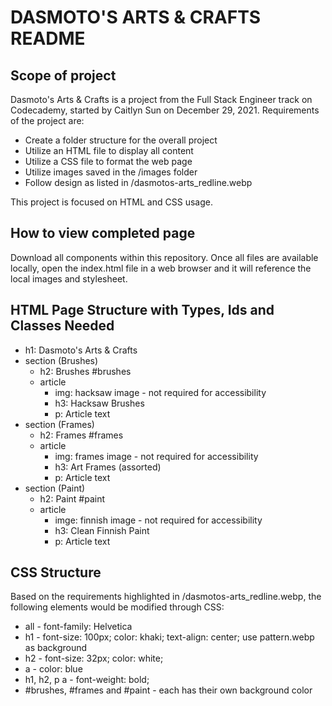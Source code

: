 # DASMOTO'S ARTS & CRAFTS README

## Scope of project
Dasmoto's Arts & Crafts is a project from the Full Stack Engineer track on Codecademy, started by Caitlyn Sun on December 29, 2021. Requirements of the project are:

- Create a folder structure for the overall project
- Utilize an HTML file to display all content
- Utilize a CSS file to format the web page
- Utilize images saved in the /images folder
- Follow design as listed in /dasmotos-arts_redline.webp

This project is focused on HTML and CSS usage.

## How to view completed page
Download all components within this repository. Once all files are available locally, open the index.html file in a web browser and it will reference the local images and stylesheet.

## HTML Page Structure with Types, Ids and Classes Needed
- h1: Dasmoto's Arts & Crafts
- section (Brushes)
    - h2: Brushes #brushes
    - article
        - img: hacksaw image - not required for accessibility
        - h3: Hacksaw Brushes
        - p: Article text
- section (Frames)
    - h2: Frames #frames
    - article
        - img: frames image - not required for accessibility
        - h3: Art Frames (assorted)
        - p: Article text
- section (Paint)
    - h2: Paint #paint
    - article
        - imge: finnish image - not required for accessibility
        - h3: Clean Finnish Paint
        - p: Article text

## CSS Structure
Based on the requirements highlighted in /dasmotos-arts_redline.webp, the following elements would be modified through CSS:
- all - font-family: Helvetica
- h1 - font-size: 100px; color: khaki; text-align: center; use pattern.webp as background
- h2 - font-size: 32px; color: white;
- a - color: blue
- h1, h2, p a - font-weight: bold;
- #brushes, #frames and #paint - each has their own background color